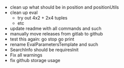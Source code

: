 - clean up what should be in position and positionUtils
- clean up eval
    - try out 4x2 + 2x4 tuples
    - etc
- update readme with all commands and such
- manually move releases from gitlab to github
- test this again:
    go
    stop
    go
    print
- rename EvalParametersTemplate and such
- SearchInfo should be requiresInit
- Fix all warnings
- fix github storage usage